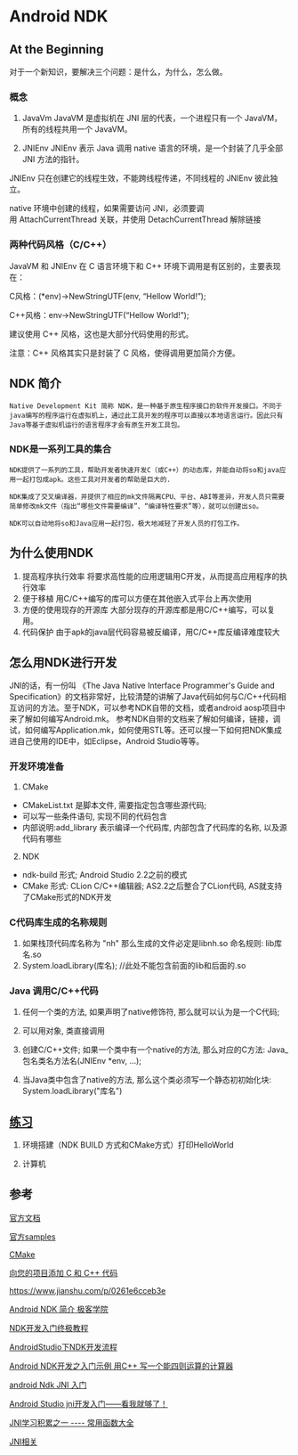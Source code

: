 # Android NDK

## At the Beginning
对于一个新知识，要解决三个问题：是什么，为什么，怎么做。

### 概念
1. JavaVm
JavaVM 是虚拟机在 JNI 层的代表，一个进程只有一个 JavaVM，所有的线程共用一个 JavaVM。

2. JNIEnv
JNIEnv 表示 Java 调用 native 语言的环境，是一个封装了几乎全部 JNI 方法的指针。

JNIEnv 只在创建它的线程生效，不能跨线程传递，不同线程的 JNIEnv 彼此独立。

native 环境中创建的线程，如果需要访问 JNI，必须要调用 AttachCurrentThread 关联，并使用 DetachCurrentThread 解除链接

### 两种代码风格（C/C++）
JavaVM 和 JNIEnv 在 C 语言环境下和 C++ 环境下调用是有区别的，主要表现在：

C风格：(*env)->NewStringUTF(env, “Hellow World!”);

C++风格：env->NewStringUTF(“Hellow World!”);

建议使用 C++ 风格，这也是大部分代码使用的形式。

注意：C++ 风格其实只是封装了 C 风格，使得调用更加简介方便。


## NDK 简介
    Native Development Kit 简称 NDK，是一种基于原生程序接口的软件开发接口。不同于java编写的程序运行在虚拟机上，通过此工具开发的程序可以直接以本地语言运行。因此只有Java等基于虚拟机运行的语言程序才会有原生开发工具包。

### NDK是一系列工具的集合
    NDK提供了一系列的工具，帮助开发者快速开发C（或C++）的动态库，并能自动将so和java应用一起打包成apk。这些工具对开发者的帮助是巨大的.

    NDK集成了交叉编译器，并提供了相应的mk文件隔离CPU、平台、ABI等差异，开发人员只需要简单修改mk文件（指出“哪些文件需要编译”、“编译特性要求”等），就可以创建出so。

    NDK可以自动地将so和Java应用一起打包，极大地减轻了开发人员的打包工作。

## 为什么使用NDK

1. 提高程序执行效率
    将要求高性能的应用逻辑用C开发，从而提高应用程序的执行效率
2. 便于移植
    用C/C++编写的库可以方便在其他嵌入式平台上再次使用
3. 方便的使用现存的开源库
    大部分现存的开源库都是用C/C++编写，可以复用。
4. 代码保护
    由于apk的java层代码容易被反编译，用C/C++库反编译难度较大

## 怎么用NDK进行开发

JNI的话，有一份叫 《The Java Native Interface Programmer's Guide and Specification》的文档非常好，比较清楚的讲解了Java代码如何与C/C++代码相互访问的方法。至于NDK，可以参考NDK自带的文档，或者android aosp项目中来了解如何编写Android.mk。 参考NDK自带的文档来了解如何编译，链接，调试，如何编写Application.mk，如何使用STL等。还可以搜一下如何把NDK集成进自己使用的IDE中，如Eclipse，Android Studio等等。

### 开发环境准备
1. CMake
* CMakeList.txt 是脚本文件, 需要指定包含哪些源代码;
* 可以写一些条件语句, 实现不同的代码包含
* 内部说明:add_library 表示编译一个代码库, 内部包含了代码库的名称, 以及源代码有哪些
2. NDK
* ndk-build 形式; Android Studio 2.2之前的模式
* CMake 形式: CLion C/C++编辑器; AS2.2之后整合了CLion代码, AS就支持了CMake形式的NDK开发

### C代码库生成的名称规则
1. 如果栈顶代码库名称为 "nh" 那么生成的文件必定是libnh.so
命名规则: lib库名.so
2. System.loadLibrary(库名); //此处不能包含前面的lib和后面的.so

### Java 调用C/C++代码
1. 任何一个类的方法, 如果声明了native修饰符, 那么就可以认为是一个C代码;

2. 可以用对象, 类直接调用

3. 创建C/C++文件; 如果一个类中有一个native的方法, 那么对应的C方法: Java_包名类名方法名(JNIEnv *env, ...);

4. 当Java类中包含了native的方法, 那么这个类必须写一个静态初初始化块: System.loadLibrary("库名")

## [练习](./demo/README.md)

1. 环境搭建（NDK BUILD 方式和CMake方式）打印HelloWorld

2. 计算机

## 参考

[官方文档](https://developer.android.com/ndk/guides)

[官方samples](https://developer.android.com/ndk/samples)

[CMake](https://developer.android.google.cn/ndk/guides/cmake)

[向您的项目添加 C 和 C++ 代码](https://developer.android.google.cn/studio/projects/add-native-code.html)

https://www.jianshu.com/p/0261e6cceb3e

[Android NDK 简介 极客学院](http://wiki.jikexueyuan.com/project/jni-ndk-developer-guide/ndkoverview.html)

[NDK开发入门终极教程](https://juejin.im/post/5c3b01016fb9a049f81984bb)

[AndroidStudio下NDK开发流程](http://www.liuhaihua.cn/archives/566540.html)

[Android NDK开发之入门示例 用C++ 写一个能四则运算的计算器](https://yq.aliyun.com/articles/656469/)

[android Ndk JNI 入门](https://cloud.tencent.com/developer/article/1356491)

[Android Studio jni开发入门——看我就够了！](http://www.jcodecraeer.com/a/anzhuokaifa/2017/0401/7769.html)

[JNI学习积累之一 ---- 常用函数大全](https://blog.csdn.net/qinjuning/article/details/7595104)

[JNI相关](./jni.md)
